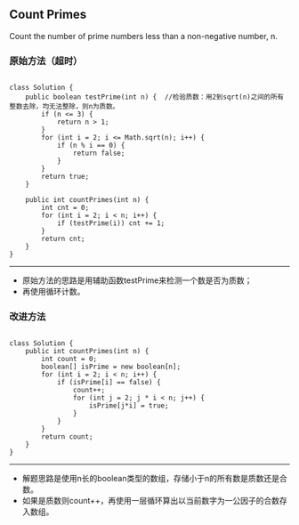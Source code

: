 ## Count Primes
Count the number of prime numbers less than a non-negative number, n.

### 原始方法（超时）
<pre><code>
class Solution {
    public boolean testPrime(int n) {  //检验质数：用2到sqrt(n)之间的所有整数去除，均无法整除，则n为质数。
        if (n <= 3) {
            return n > 1;
        }
        for (int i = 2; i <= Math.sqrt(n); i++) {
            if (n % i == 0) {
                return false;
            }     
        }
        return true;
    }
    
    public int countPrimes(int n) {
        int cnt = 0;
        for (int i = 2; i < n; i++) {
            if (testPrime(i)) cnt += 1;
        }
        return cnt;
    }
}
</code></pre>

***
* 原始方法的思路是用辅助函数testPrime来检测一个数是否为质数；
* 再使用循环计数。

### 改进方法
<pre><code>
class Solution {
    public int countPrimes(int n) {
        int count = 0;
        boolean[] isPrime = new boolean[n];
        for (int i = 2; i < n; i++) {
            if (isPrime[i] == false) {
                count++;
                for (int j = 2; j * i < n; j++) {
                    isPrime[j*i] = true;
                }
            }
        }
        return count;
    }
}
</code></pre>
***
* 解题思路是使用n长的boolean类型的数组，存储小于n的所有数是质数还是合数。
* 如果是质数则count++，再使用一层循环算出以当前数字为一公因子的合数存入数组。